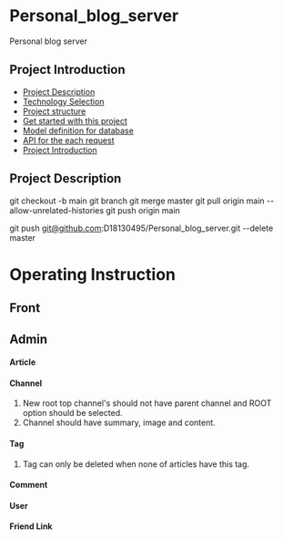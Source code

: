 # Personal_blog_server
Personal blog server

## Project Introduction
- [Project Description](#Project-description)
- [Technology Selection](#technology-selection)
- [Project structure](#project-structure)
- [Get started with this project](#get-started-with-this-project)
- [Model definition for database](#model-definition-for-database)
- [API for the each request](#api-for-the-each-request)
- [Project Introduction](#project-introduction)

## Project Description

git checkout -b main
git branch
git merge master
git pull origin main -- allow-unrelated-histories
git push origin main

git push git@github.com:D18130495/Personal_blog_server.git --delete master

# Operating Instruction
## Front

## Admin
#### Article

#### Channel
1. New root top channel's should not have parent channel and ROOT option should be selected. 
2. Channel should have summary, image and content.

#### Tag
1. Tag can only be deleted when none of articles have this tag.

#### Comment

#### User

#### Friend Link
